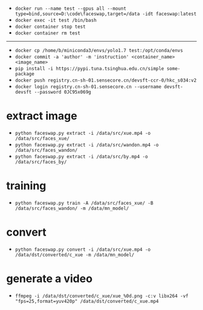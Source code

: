 - `docker run --name test --gpus all --mount type=bind,source=D:\code\faceswap,target=/data -idt faceswap:latest`
- `docker exec -it test /bin/bash`
- `docker container stop test`
- `docker container rm test`
-----
- `docker cp /home/b/miniconda3/envs/yolo1.7 test:/opt/conda/envs`
- `docker commit -a 'author' -m 'instruction' <container_name> <image_name>`
- `pip install -i https://pypi.tuna.tsinghua.edu.cn/simple some-package`
- `docker push registry.cn-sh-01.sensecore.cn/devsft-ccr-0/hkc_s034:v2`
- `docker login registry.cn-sh-01.sensecore.cn --username devsft-devsft --password 0JC95x069g`
# extract image
- `python faceswap.py extract -i /data/src/xue.mp4 -o /data/src/faces_xue/`
- `python faceswap.py extract -i /data/src/wandon.mp4 -o /data/src/faces_wandon/`
- `python faceswap.py extract -i /data/src/by.mp4 -o /data/src/faces_by/`

# training
- `python faceswap.py train -A /data/src/faces_xue/ -B /data/src/faces_wandon/ -m /data/mn_model/`

# convert
- `python faceswap.py convert -i /data/src/xue.mp4 -o /data/dst/converted/c_xue -m /data/mn_model/`

# generate a video
- `ffmpeg -i /data/dst/converted/c_xue/xue_%0d.png -c:v libx264 -vf "fps=25,format=yuv420p" /data/dst/converted/c_xue.mp4`
